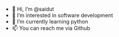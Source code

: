 - 👋 Hi, I’m @saidut
- 👀 I’m interested in software development
- 🌱 I’m currently learning python
- 📫 You can reach me via Github

<!---
saidut/saidut is a ✨ special ✨ repository because its `README.md` (this file) appears on your GitHub profile.
You can click the Preview link to take a look at your changes.
--->
